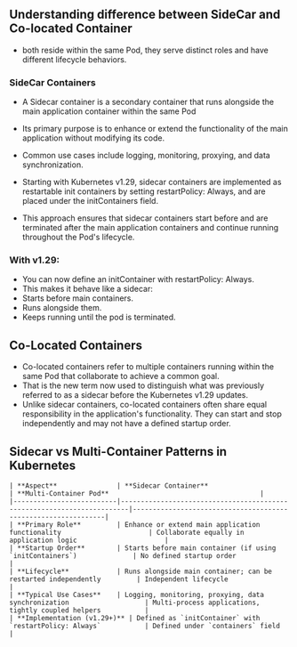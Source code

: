## Understanding difference between SideCar and Co-located Container
* both reside within the same Pod, they serve distinct roles and have different lifecycle behaviors.

### SideCar Containers
* A Sidecar container is a secondary container that runs alongside the main application container within the same Pod
* Its primary purpose is to enhance or extend the functionality of the main application without modifying its code. 
* Common use cases include logging, monitoring, proxying, and data synchronization.

* Starting with Kubernetes v1.29, sidecar containers are implemented as restartable init containers by setting restartPolicy: Always, and are placed under the initContainers field. 
* This approach ensures that sidecar containers start before and are terminated after the main application containers and continue running throughout the Pod's lifecycle.

### With v1.29:
* You can now define an initContainer with restartPolicy: Always.
* This makes it behave like a sidecar:
* Starts before main containers.
* Runs alongside them.
* Keeps running until the pod is terminated.

## Co-Located Containers
* Co-located containers refer to multiple containers running within the same Pod that collaborate to achieve a common goal. 
* That is the new term now used to distinguish what was previously referred to as a sidecar before the Kubernetes v1.29 updates. 
* Unlike sidecar containers, co-located containers often share equal responsibility in the application's functionality. They can start and stop independently and may not have a defined startup order.

 ## Sidecar vs Multi-Container Patterns in Kubernetes
```
| **Aspect**               | **Sidecar Container**                                                  | **Multi-Container Pod**                                      |
|--------------------------|------------------------------------------------------------------------|---------------------------------------------------------------|
| **Primary Role**         | Enhance or extend main application functionality                      | Collaborate equally in application logic                      |
| **Startup Order**        | Starts before main container (if using `initContainers`)              | No defined startup order                                      |
| **Lifecycle**            | Runs alongside main container; can be restarted independently         | Independent lifecycle                                         |
| **Typical Use Cases**    | Logging, monitoring, proxying, data synchronization                   | Multi-process applications, tightly coupled helpers           |
| **Implementation (v1.29+)** | Defined as `initContainer` with `restartPolicy: Always`           | Defined under `containers` field                              |

```




















